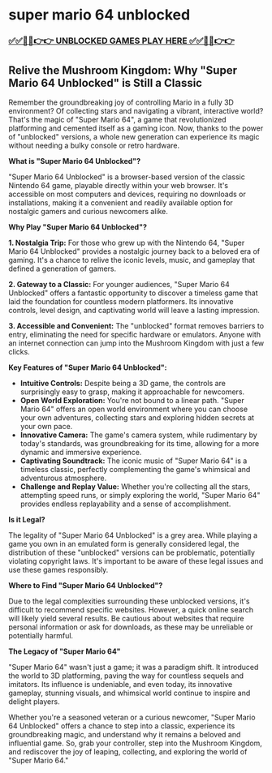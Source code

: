 # super mario 64 unblocked

### [✅✅🔴🔴👉👉 UNBLOCKED GAMES PLAY HERE ✅✅🔴🔴👉👉](https://topstoryindia.com)

## Relive the Mushroom Kingdom: Why "Super Mario 64 Unblocked" is Still a Classic

Remember the groundbreaking joy of controlling Mario in a fully 3D environment? Of collecting stars and navigating a vibrant, interactive world?  That's the magic of "Super Mario 64", a game that revolutionized platforming and cemented itself as a gaming icon.  Now, thanks to the power of "unblocked" versions, a whole new generation can experience its magic without needing a bulky console or retro hardware.

**What is "Super Mario 64 Unblocked"?**

"Super Mario 64 Unblocked" is a browser-based version of the classic Nintendo 64 game, playable directly within your web browser.  It's accessible on most computers and devices, requiring no downloads or installations, making it a convenient and readily available option for nostalgic gamers and curious newcomers alike.

**Why Play "Super Mario 64 Unblocked"?**

**1. Nostalgia Trip:** For those who grew up with the Nintendo 64, "Super Mario 64 Unblocked" provides a nostalgic journey back to a beloved era of gaming.  It's a chance to relive the iconic levels, music, and gameplay that defined a generation of gamers.

**2. Gateway to a Classic:** For younger audiences, "Super Mario 64 Unblocked" offers a fantastic opportunity to discover a timeless game that laid the foundation for countless modern platformers.  Its innovative controls, level design, and captivating world will leave a lasting impression.

**3. Accessible and Convenient:**  The "unblocked" format removes barriers to entry, eliminating the need for specific hardware or emulators.  Anyone with an internet connection can jump into the Mushroom Kingdom with just a few clicks.

**Key Features of "Super Mario 64 Unblocked":**

* **Intuitive Controls:**  Despite being a 3D game, the controls are surprisingly easy to grasp, making it approachable for newcomers. 
* **Open World Exploration:**  You're not bound to a linear path.  "Super Mario 64" offers an open world environment where you can choose your own adventures, collecting stars and exploring hidden secrets at your own pace.
* **Innovative Camera:**  The game's camera system, while rudimentary by today's standards, was groundbreaking for its time, allowing for a more dynamic and immersive experience.
* **Captivating Soundtrack:**  The iconic music of "Super Mario 64" is a timeless classic, perfectly complementing the game's whimsical and adventurous atmosphere.
* **Challenge and Replay Value:**  Whether you're collecting all the stars, attempting speed runs, or simply exploring the world, "Super Mario 64" provides endless replayability and a sense of accomplishment.

**Is it Legal?**

The legality of "Super Mario 64 Unblocked" is a grey area.  While playing a game you own in an emulated form is generally considered legal, the distribution of these "unblocked" versions can be problematic, potentially violating copyright laws.  It's important to be aware of these legal issues and use these games responsibly.

**Where to Find "Super Mario 64 Unblocked"?**

Due to the legal complexities surrounding these unblocked versions, it's difficult to recommend specific websites. However, a quick online search will likely yield several results.  Be cautious about websites that require personal information or ask for downloads, as these may be unreliable or potentially harmful.

**The Legacy of "Super Mario 64"**

"Super Mario 64" wasn't just a game; it was a paradigm shift.  It introduced the world to 3D platforming, paving the way for countless sequels and imitators. Its influence is undeniable, and even today, its innovative gameplay, stunning visuals, and whimsical world continue to inspire and delight players.

Whether you're a seasoned veteran or a curious newcomer, "Super Mario 64 Unblocked" offers a chance to step into a classic, experience its groundbreaking magic, and understand why it remains a beloved and influential game.  So, grab your controller, step into the Mushroom Kingdom, and rediscover the joy of leaping, collecting, and exploring the world of "Super Mario 64."